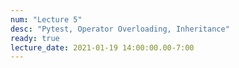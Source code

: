 ```yaml
---
num: "Lecture 5"
desc: "Pytest, Operator Overloading, Inheritance"
ready: true
lecture_date: 2021-01-19 14:00:00.00-7:00
---
```

